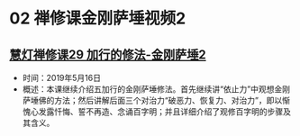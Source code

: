 # 02 禅修课金刚萨埵视频2

## [慧灯禅修课29 加行的修法-金刚萨埵2](https://www.fohuifayu.com/index.php/huideng-jiangtang/fofa-jianxiu/jingangsaduo-de-xiufa/8805-l19007)

- 时间：2019年5月16日
- 概述：本课继续介绍五加行的金刚萨埵修法。首先继续讲“依止力”中观想金刚萨埵佛的方法；然后讲解后面三个对治力“破恶力、恢复力、对治力”，即以惭愧心发露忏悔、誓不再造、念诵百字明；并且详细介绍了观修百字明的步骤及其含义。
